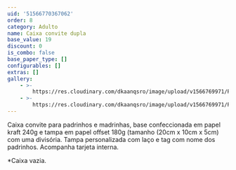 ```yaml
---
uid: '51566770367062'
order: 8
category: Adulto
name: Caixa convite dupla
base_value: 19
discount: 0
is_combo: false
base_paper_type: []
configurables: []
extras: []
gallery:
    - >-
        https://res.cloudinary.com/dkaanqsro/image/upload/v1566769971/Papelaria%20adulto/Caixa_convite_padrinhos_e_madrinhas_-_dupla_1_ivx4qm.jpg
    - >-
        https://res.cloudinary.com/dkaanqsro/image/upload/v1566769971/Papelaria%20adulto/Caixa_convite_padrinhos_e_madrinhas_-_dupla_2_vkktqd.jpg
---
```


Caixa convite para padrinhos e madrinhas, base confeccionada em papel kraft
240g e tampa em papel offset 180g (tamanho (20cm x 10cm x 5cm) com uma
divisória. Tampa personalizada com laço e tag com nome dos padrinhos.
Acompanha tarjeta interna.

\*Caixa vazia.
